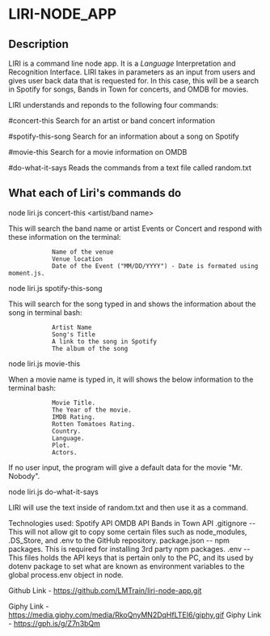 # LIRI-NODE_APP ####

## Description
LIRI is a command line node app. It is a _Language_ Interpretation and Recognition Interface. LIRI takes in parameters as an input from users and gives user back data that is requested for. In this case, this will be a search in Spotify for songs, Bands in Town for concerts, and OMDB for movies.

LIRI understands and reponds to the following four commands:

#concert-this
                Search for an artist or band concert information


#spotify-this-song
                Search for an information about a song on Spotify


#movie-this 
                Search for a movie information on OMDB


#do-what-it-says 
                Reads the commands from a text file called random.txt


## What each of Liri's commands do

node liri.js concert-this <artist/band name>

This will search the band name or artist Events or Concert and respond with these information on the terminal:

                Name of the venue
                Venue location
                Date of the Event ("MM/DD/YYYY") - Date is formated using moment.js.


node liri.js spotify-this-song <song name>

This will search for the song typed in and shows the  information about the song in terminal bash:

                Artist Name
                Song's Title
                A link to the song in Spotify
                The album of the song


node liri.js movie-this <movie name>

When a movie name is typed in, it will shows the below information to the terminal bash:

                Movie Title.
                The Year of the movie.
                IMDB Rating.
                Rotten Tomatoes Rating.
                Country.
                Language.
                Plot.
                Actors.

If no user input, the program will give a default data for the movie "Mr. Nobody".


node liri.js do-what-it-says

LIRI will use the text inside of random.txt and then use it as a command.



Technologies used:
                    Spotify API
                    OMDB API
                    Bands in Town API
                    .gitignore  -- This will not allow git to copy some certain files such as node_modules, .DS_Store, and .env to the GitHub repository.
                    package.json -- npm packages. This is required for installing 3rd party npm packages.
                    .env -- This files holds the API keys that is pertain only to the PC, and its used by dotenv package to set what are known as environment variables to the global process.env object in node.






Github Link - https://github.com/LMTrain/liri-node-app.git

Giphy Link - https://media.giphy.com/media/RkoQnyMN2DqHfLTEI6/giphy.gif
Giphy Link - https://gph.is/g/Z7n3bQm









